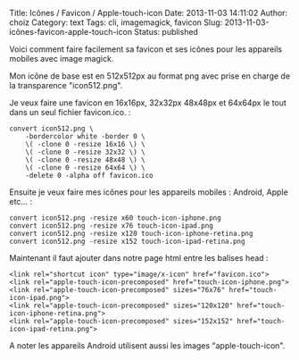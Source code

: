Title: Icônes / Favicon / Apple-touch-icon
Date: 2013-11-03 14:11:02
Author: choiz
Category: text
Tags: cli, imagemagick, favicon
Slug: 2013-11-03-icônes-favicon-apple-touch-icon
Status: published

Voici comment faire facilement sa favicon et ses icônes pour les
appareils mobiles avec image magick.

Mon icône de base est en 512x512px au format png avec prise en charge de
la transparence "icon512.png".

Je veux faire une favicon en 16x16px, 32x32px 48x48px et 64x64px le tout
dans un seul fichier favicon.ico. :

    convert icon512.png \
        -bordercolor white -border 0 \
        \( -clone 0 -resize 16x16 \) \
        \( -clone 0 -resize 32x32 \) \
        \( -clone 0 -resize 48x48 \) \
        \( -clone 0 -resize 64x64 \) \
        -delete 0 -alpha off favicon.ico

Ensuite je veux faire mes icônes pour les appareils mobiles : Android,
Apple etc… :

    convert icon512.png -resize x60 touch-icon-iphone.png
    convert icon512.png -resize x76 touch-icon-ipad.png
    convert icon512.png -resize x120 touch-icon-iphone-retina.png
    convert icon512.png -resize x152 touch-icon-ipad-retina.png

Maintenant il faut ajouter dans notre page html entre les balises head :

    <link rel="shortcut icon" type="image/x-icon" href="favicon.ico">
    <link rel="apple-touch-icon-precomposed" href="touch-icon-iphone.png">
    <link rel="apple-touch-icon-precomposed" sizes="76x76" href="touch-icon-ipad.png">
    <link rel="apple-touch-icon-precomposed" sizes="120x120" href="touch-icon-iphone-retina.png">
    <link rel="apple-touch-icon-precomposed" sizes="152x152" href="touch-icon-ipad-retina.png">

A noter les appareils Android utilisent aussi les images
"apple-touch-icon".
